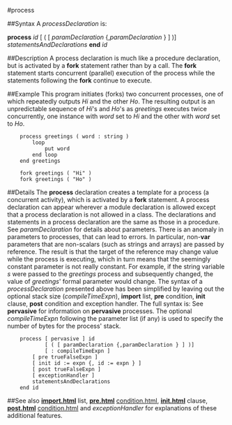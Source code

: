 
#process

##Syntax
A _processDeclaration_ is:

**process** _id_ [ ( [ _paramDeclaration_ {,_paramDeclaration_ } ] )]
_statementsAndDeclarations_
**end** _id_




##Description
A process declaration is much like a procedure declaration, but is activated by a **fork** statement rather than by a call. The **fork** statement starts concurrent (parallel) execution of the process while the statements following the **fork** continue to execute.



##Example
This program initiates (forks) two concurrent processes, one of which repeatedly outputs _Hi_ and the other _Ho_. The resulting output is an unpredictable sequence of _Hi_'s and _Ho_'s as _greetings_ executes twice concurrently, one instance with _word_ set to _Hi_ and the other with _word_ set to _Ho_.


        process greetings ( word : string )
            loop
                put word
            end loop
        end greetings
        
        fork greetings ( "Hi" )
        fork greetings ( "Ho" )
##Details
The **process** declaration creates a template for a process (a concurrent activity), which is activated by a **fork** statement.
A process declaration can appear wherever a module declaration is allowed except that a process declaration is not allowed in a class. The declarations and statements in a process declaration are the same as those in a procedure.
See _paramDeclaration_ for details about parameters. There is an anomaly in parameters to processes, that can lead to errors. In particular, non-**var** parameters that are non-scalars (such as strings and arrays) are passed by reference. The result is that the target of the reference may change value while the process is executing, which in turn means that the seemingly constant parameter is not really constant. For example, if the string variable _s_ were passed to the _greetings_ process and subsequently changed, the value of _greetings_' formal parameter would change.
The syntax of a _processDeclaration_ presented above has been simplified by leaving out the optional stack size (_compileTimeExpn_), **import** list, **pre** condition, **init** clause, **post** condition and exception handler. 
The full syntax is:
See **pervasive** for information on **pervasive** processes. The optional _compileTimeExpn_ following the parameter list (if any) is used to specify the number of bytes for the process' stack.


        process [ pervasive ] id
                [ ( [ paramDeclaration {,paramDeclaration } ] )]
                [ : compileTimeExpn ]
            [ pre trueFalseExpn ]
            [ init id := expn {, id := expn } ]
            [ post trueFalseExpn ]
            [ exceptionHandler ]
            statementsAndDeclarations
        end id
##See also
**[import.html](import)** list, **[pre.html](pre)** [condition.html](condition), **[init.html](init)** clause, **[post.html](post)** [condition.html](condition) and _exceptionHandler_ for explanations of these additional features.


